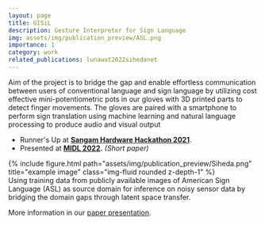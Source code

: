 ```yaml
---
layout: page
title: GISiL
description: Gesture Interpreter for Sign Language
img: assets/img/publication_preview/ASL.png
importance: 1
category: work
related_publications: lunawat2022sihedanet
---
```

Aim of the project is to bridge the gap and enable effortless communication between users of conventional language and sign language by utilizing cost effective mini-potentiometric pots in our gloves with 3D printed parts to detect finger movements. The gloves are paired with a smartphone to perform sign translation using machine learning and natural language processing to produce audio and visual output

* Runner's Up at **[Sangam Hardware Hackathon 2021](https://pragyan.org/sangam21-hardware/)**.
* Presented at **[MIDL 2022](https://2022.midl.io/papers/e_s_1).** *(Short paper)*

<div class="row">
    <div class="col-sm mt-3 mt-md-0">
        {% include figure.html path="assets/img/publication_preview/Siheda.png" title="example image" class="img-fluid rounded z-depth-1" %}
    </div>
</div>
<div class="caption">
    Using training data from publicly available images of American Sign Language (ASL) as source domain for inference on noisy sensor data by bridging the domain gaps through latent space transfer.
</div>

More information in our [paper presentation](https://2022.midl.io/papers/e_s_1).